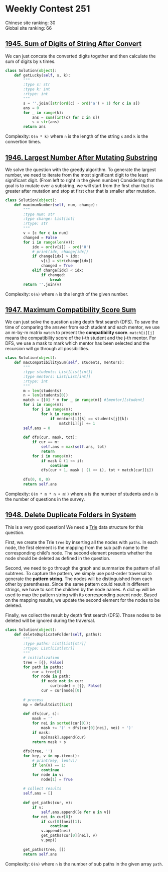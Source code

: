 # Weekly Contest 251
Chinese site ranking: 30  
Global site ranking: 66
## [1945. Sum of Digits of String After Convert](https://leetcode-cn.com/contest/weekly-contest-251/problems/sum-of-digits-of-string-after-convert/)
We can just concate the converted digits together and then calculate the sum of digits by `k` times.
``` python
class Solution(object):
    def getLucky(self, s, k):
        """
        :type s: str
        :type k: int
        :rtype: int
        """
        s = ''.join([str(ord(c) - ord('a') + 1) for c in s])
        ans = 0
        for _ in range(k):
            ans = sum([int(c) for c in s])
            s = str(ans)
        return ans
```
Complexity: `O(n * k)` where `n` is the length of the string `s` and `k` is the convertion times.
## [1946. Largest Number After Mutating Substring](https://leetcode-cn.com/contest/weekly-contest-251/problems/largest-number-after-mutating-substring/)
We solve the question with the greedy algorithm. 
To generate the largest number, we need to iterate from the most significant digit to the least significant digit. (From left to right in the given number)
Considering that the goal is to mutate over a substring, we will start from the first char that is greater after mutation and stop at first char that is smaller after mutation.
``` python
class Solution(object):
    def maximumNumber(self, num, change):
        """
        :type num: str
        :type change: List[int]
        :rtype: str
        """
        v = [c for c in num]
        changed = False
        for i in range(len(v)):
            idx = ord(v[i]) - ord('0')
            # print(idx, change[idx])
            if change[idx] > idx:
                v[i] = str(change[idx])
                changed = True
            elif change[idx] < idx:
                if changed:
                    break
        return ''.join(v)
```
Complexity: `O(n)` where `n` is the length of the given number.
## [1947. Maximum Compatibility Score Sum](https://leetcode-cn.com/contest/weekly-contest-251/problems/maximum-compatibility-score-sum/)
We can just solve the question using depth first search (DFS). 
To save the time of comparing the answer from each student and each mentor, we use an m-by-m matrix `match` to present the <b>compatibility score</b>. `match[i][j]` means the compatibility score of the i-th student and the j-th mentor. 
For DFS, we use a mask to mark which mentor has been selected and the recursion will go through all possibilities.
``` python
class Solution(object):
    def maxCompatibilitySum(self, students, mentors):
        """
        :type students: List[List[int]]
        :type mentors: List[List[int]]
        :rtype: int
        """
        m = len(students)
        n = len(students[0])
        match = [[0] * m for _ in range(m)] #[mentor][student]
        for i in range(m):
            for j in range(m):
                for k in range(n):
                    if mentors[i][k] == students[j][k]:
                        match[i][j] += 1
        self.ans = 0
        
        def dfs(cur, mask, tot):
            if cur == m:
                self.ans = max(self.ans, tot)
                return
            for i in range(m):
                if mask & (1 << i):
                    continue
                dfs(cur + 1, mask | (1 << i), tot + match[cur][i])
            
        dfs(0, 0, 0)
        return self.ans
```
Complexity: `O(m * m * n + m!)` where `m` is the number of students and `n` is the number of questions in the survey.
## [1948. Delete Duplicate Folders in System](https://leetcode-cn.com/contest/weekly-contest-251/problems/delete-duplicate-folders-in-system/)
This is a very good question! We need a [Trie](https://en.wikipedia.org/wiki/Trie) data structure for this question.

First, we create the Trie `tree` by inserting all the nodes with `paths`. In each node, the first element is the mapping from the sub path name to the corresponding child's node. The second element presents whether the node should be deleted as defined in the question. 

Second, we need to go through the graph and summarize the pattern of all subtrees. To capture the pattern, we simply use post-order traversal to generate the <b>pattern string</b>. The nodes will be distinguished from each other by parentheses. Since the same pattern could result in different strings, we have to sort the children by the node names. A dict `mp` will be used to map the pattern string with its corresponding parent node. Based on the mapping results, we update the second element for the nodes to be deleted.

Finally, we collect the result by depth first search (DFS). Those nodes to be deleted will be ignored during the traversal.
``` python
class Solution(object):
    def deleteDuplicateFolder(self, paths):
        """
        :type paths: List[List[str]]
        :rtype: List[List[str]]
        """
        # initialization
        tree = [{}, False]
        for path in paths:
            cur = tree[0]
            for node in path:
                if node not in cur:
                    cur[node] = [{}, False]
                cur = cur[node][0]
        
        # process
        mp = defaultdict(list)
        
        def dfs(cur, s):
            mask = ''
            for nei in sorted(cur[0]):
                mask += '(' + dfs(cur[0][nei], nei) + ')'
            if mask:
                mp[mask].append(cur)
            return mask + s 
        
        dfs(tree, '')
        for key, v in mp.items():
            # print(key, len(v))
            if len(v) == 1:
                continue
            for node in v:
                node[1] = True
        
        # collect results
        self.ans = []
        
        def get_paths(cur, v):
            if v:
                self.ans.append([e for e in v])
            for nei in cur[0]:
                if cur[0][nei][1]:
                    continue
                v.append(nei)
                get_paths(cur[0][nei], v)
                v.pop()
        
        get_paths(tree, [])
        return self.ans
```
Complexity: `O(n)` where `n` is the number of sub paths in the given array `path`.
